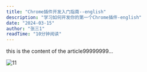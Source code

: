 ```yaml
---
title: "Chrome插件开发入门指南--english"
description: "学习如何开发你的第一个Chrome插件-english"
date: "2024-03-15"
author: "张三1"
readTime: "10分钟阅读"
---
```


this is the content of the article99999999...

![11](/images/1.png)